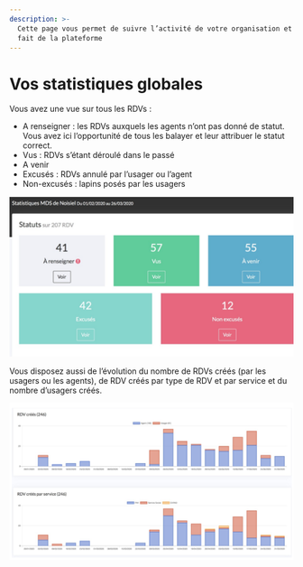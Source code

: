 ```yaml
---
description: >-
  Cette page vous permet de suivre l’activité de votre organisation et l’usage
  fait de la plateforme
---
```


# Vos statistiques globales

Vous avez une vue sur tous les RDVs :

* A renseigner : les RDVs auxquels les agents n’ont pas donné de statut. Vous avez ici l’opportunité de tous les balayer et leur attribuer le statut correct.
* Vus : RDVs s’étant déroulé dans le passé
* A venir
* Excusés : RDVs annulé par l’usager ou l’agent
* Non-excusés : lapins posés par les usagers

![](../../../.gitbook/assets/screenshot_2020-11-24_at_16.31.37.png)

Vous disposez aussi de l’évolution du nombre de RDVs créés \(par les usagers ou les agents\), de RDV créés par type de RDV et par service et du nombre d’usagers créés.

![](../../../.gitbook/assets/screenshot_2020-11-24_at_16.32.02.png)

### 


